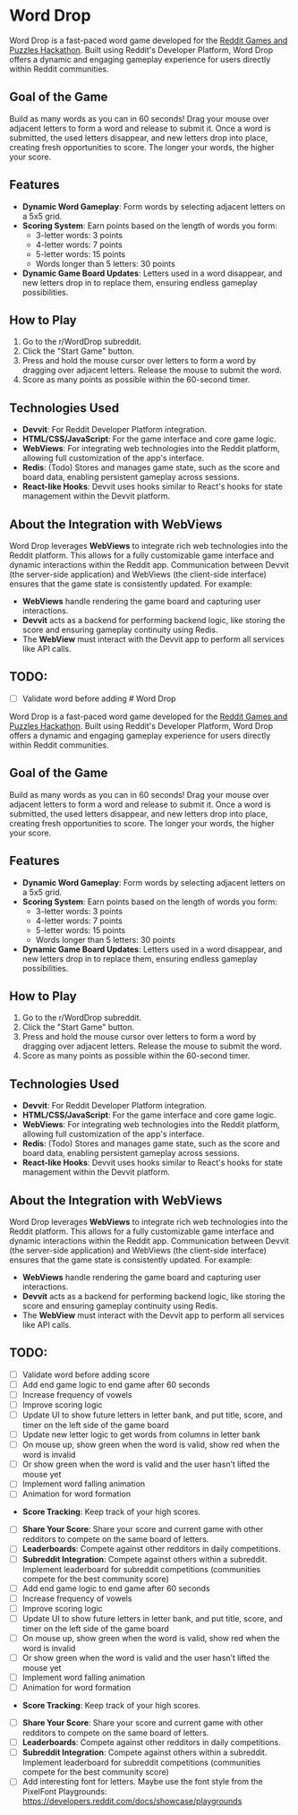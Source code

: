 # Word Drop

Word Drop is a fast-paced word game developed for the [Reddit Games and Puzzles Hackathon](https://redditgamesandpuzzles.devpost.com/). Built using Reddit's Developer Platform, Word Drop offers a dynamic and engaging gameplay experience for users directly within Reddit communities.

## Goal of the Game

Build as many words as you can in 60 seconds! Drag your mouse over adjacent letters to form a word and release to submit it. Once a word is submitted, the used letters disappear, and new letters drop into place, creating fresh opportunities to score. The longer your words, the higher your score.

## Features

- **Dynamic Word Gameplay**: Form words by selecting adjacent letters on a 5x5 grid.
- **Scoring System**: Earn points based on the length of words you form:
  - 3-letter words: 3 points
  - 4-letter words: 7 points
  - 5-letter words: 15 points
  - Words longer than 5 letters: 30 points
- **Dynamic Game Board Updates**: Letters used in a word disappear, and new letters drop in to replace them, ensuring endless gameplay possibilities.


## How to Play
1. Go to the r/WordDrop subreddit.
2. Click the "Start Game" button.
3. Press and hold the mouse cursor over letters to form a word by dragging over adjacent letters. Release the mouse to submit the word.
4. Score as many points as possible within the 60-second timer.

## Technologies Used

- **Devvit**: For Reddit Developer Platform integration.
- **HTML/CSS/JavaScript**: For the game interface and core game logic.
- **WebViews**: For integrating web technologies into the Reddit platform, allowing full customization of the app's interface.
- **Redis**: (Todo) Stores and manages game state, such as the score and board data, enabling persistent gameplay across sessions.
- **React-like Hooks**: Devvit uses hooks similar to React's hooks for state management within the Devvit platform.

## About the Integration with WebViews

Word Drop leverages **WebViews** to integrate rich web technologies into the Reddit platform. This allows for a fully customizable game interface and dynamic interactions within the Reddit app. Communication between Devvit (the server-side application) and WebViews (the client-side interface) ensures that the game state is consistently updated. For example:
- **WebViews** handle rendering the game board and capturing user interactions.
- **Devvit** acts as a backend for performing backend logic, like storing the score and ensuring gameplay continuity using Redis.
- The **WebView** must interact with the Devvit app to perform all services like API calls.


## TODO:

- [ ] Validate word before adding # Word Drop

Word Drop is a fast-paced word game developed for the [Reddit Games and Puzzles Hackathon](https://redditgamesandpuzzles.devpost.com/). Built using Reddit's Developer Platform, Word Drop offers a dynamic and engaging gameplay experience for users directly within Reddit communities.

## Goal of the Game

Build as many words as you can in 60 seconds! Drag your mouse over adjacent letters to form a word and release to submit it. Once a word is submitted, the used letters disappear, and new letters drop into place, creating fresh opportunities to score. The longer your words, the higher your score.

## Features

- **Dynamic Word Gameplay**: Form words by selecting adjacent letters on a 5x5 grid.
- **Scoring System**: Earn points based on the length of words you form:
  - 3-letter words: 3 points
  - 4-letter words: 7 points
  - 5-letter words: 15 points
  - Words longer than 5 letters: 30 points
- **Dynamic Game Board Updates**: Letters used in a word disappear, and new letters drop in to replace them, ensuring endless gameplay possibilities.


## How to Play
1. Go to the r/WordDrop subreddit.
2. Click the "Start Game" button.
3. Press and hold the mouse cursor over letters to form a word by dragging over adjacent letters. Release the mouse to submit the word.
4. Score as many points as possible within the 60-second timer.

## Technologies Used

- **Devvit**: For Reddit Developer Platform integration.
- **HTML/CSS/JavaScript**: For the game interface and core game logic.
- **WebViews**: For integrating web technologies into the Reddit platform, allowing full customization of the app's interface.
- **Redis**: (Todo) Stores and manages game state, such as the score and board data, enabling persistent gameplay across sessions.
- **React-like Hooks**: Devvit uses hooks similar to React's hooks for state management within the Devvit platform.

## About the Integration with WebViews

Word Drop leverages **WebViews** to integrate rich web technologies into the Reddit platform. This allows for a fully customizable game interface and dynamic interactions within the Reddit app. Communication between Devvit (the server-side application) and WebViews (the client-side interface) ensures that the game state is consistently updated. For example:
- **WebViews** handle rendering the game board and capturing user interactions.
- **Devvit** acts as a backend for performing backend logic, like storing the score and ensuring gameplay continuity using Redis.
- The **WebView** must interact with the Devvit app to perform all services like API calls.


## TODO:

- [ ] Validate word before adding score
- [ ] Add end game logic to end game after 60 seconds
- [ ] Increase frequency of vowels
- [ ] Improve scoring logic
- [ ] Update UI to show future letters in letter bank, and put title, score, and timer on the left side of the game board
- [ ] Update new letter logic to get words from columns in letter bank
- [ ] On mouse up, show green when the word is valid, show red when the word is invalid
- [ ] Or show green when the word is valid and the user hasn’t lifted the mouse yet
- [ ] Implement word falling animation
- [ ] Animation for word formation
- **Score Tracking**: Keep track of your high scores.
- [ ] **Share Your Score**: Share your score and current game with other redditors to compete on the same board of letters.
- [ ] **Leaderboards**: Compete against other redditors in daily competitions.
- [ ] **Subreddit Integration**: Compete against others within a subreddit. Implement leaderboard for subreddit competitions (communities compete for the best community score)
- [ ] Add end game logic to end game after 60 seconds
- [ ] Increase frequency of vowels
- [ ] Improve scoring logic
- [ ] Update UI to show future letters in letter bank, and put title, score, and timer on the left side of the game board
- [ ] On mouse up, show green when the word is valid, show red when the word is invalid
- [ ] Or show green when the word is valid and the user hasn’t lifted the mouse yet
- [ ] Implement word falling animation
- [ ] Animation for word formation
- **Score Tracking**: Keep track of your high scores.
- [ ] **Share Your Score**: Share your score and current game with other redditors to compete on the same board of letters.
- [ ] **Leaderboards**: Compete against other redditors in daily competitions.
- [ ] **Subreddit Integration**: Compete against others within a subreddit. Implement leaderboard for subreddit competitions (communities compete for the best community score)
- [ ] Add interesting font for letters. Maybe use the font style from the PixelFont Playgrounds: https://developers.reddit.com/docs/showcase/playgrounds
